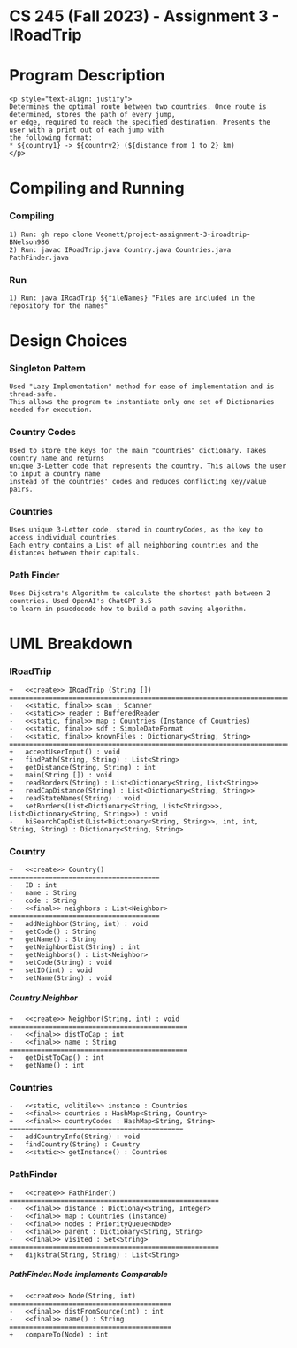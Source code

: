 # CS 245 (Fall 2023) - Assignment 3 - IRoadTrip

#   Program Description
    <p style="text-align: justify">
    Determines the optimal route between two countries. Once route is determined, stores the path of every jump, 
    or edge, required to reach the specified destination. Presents the user with a print out of each jump with
    the following format:
    * ${country1} -> ${country2} (${distance from 1 to 2} km)
    </p>
#   Compiling and Running

###  Compiling

    1) Run: gh repo clone Veomett/project-assignment-3-iroadtrip-BNelson986
    2) Run: javac IRoadTrip.java Country.java Countries.java PathFinder.java

###  Run
    1) Run: java IRoadTrip ${fileNames} "Files are included in the repository for the names"
    

#   Design Choices

###  Singleton Pattern
    
    Used "Lazy Implementation" method for ease of implementation and is thread-safe. 
    This allows the program to instantiate only one set of Dictionaries needed for execution.

### Country Codes
    
    Used to store the keys for the main "countries" dictionary. Takes country name and returns 
    unique 3-Letter code that represents the country. This allows the user to input a country name
    instead of the countries' codes and reduces conflicting key/value pairs.

### Countries

    Uses unique 3-Letter code, stored in countryCodes, as the key to access individual countries.
    Each entry contains a List of all neighboring countries and the distances between their capitals.

### Path Finder
    
    Uses Dijkstra's Algorithm to calculate the shortest path between 2 countries. Used OpenAI's ChatGPT 3.5
    to learn in psuedocode how to build a path saving algorithm.

#   UML Breakdown

###  IRoadTrip
    +   <<create>> IRoadTrip (String [])
    =============================================================================================================
    -   <<static, final>> scan : Scanner
    -   <<static>> reader : BufferedReader
    -   <<static, final>> map : Countries (Instance of Countries)
    -   <<static, final>> sdf : SimpleDateFormat
    -   <<static, final>> knownFiles : Dictionary<String, String>
    =============================================================================================================
    +   acceptUserInput() : void
    +   findPath(String, String) : List<String>
    +   getDistance(String, String) : int
    +   main(String []) : void
    +   readBorders(String) : List<Dictionary<String, List<String>>
    +   readCapDistance(String) : List<Dictionary<String, String>>
    +   readStateNames(String) : void
    +   setBorders(List<Dictionary<String, List<String>>>, List<Dictionary<String, String>>) : void
    -   biSearchCapDist(List<Dictionary<String, String>>, int, int, String, String) : Dictionary<String, String>

###  Country
    +   <<create>> Country()
    ======================================
    -   ID : int
    -   name : String
    -   code : String
    -   <<final>> neighbors : List<Neighbor>    
    ======================================
    +   addNeighbor(String, int) : void
    +   getCode() : String
    +   getName() : String
    +   getNeighborDist(String) : int
    +   getNeighbors() : List<Neighbor>
    +   setCode(String) : void
    +   setID(int) : void
    +   setName(String) : void

##### Country.Neighbor
    +   <<create>> Neighbor(String, int) : void
    =============================================
    -   <<final>> distToCap : int
    -   <<final>> name : String
    =============================================
    +   getDistToCap() : int
    +   getName() : int

###  Countries
    -   <<static, volitile>> instance : Countries
    +   <<final>> countries : HashMap<String, Country>
    +   <<final>> countryCodes : HashMap<String, String>
    ============================================
    +   addCountryInfo(String) : void
    +   findCountry(String) : Country
    +   <<static>> getInstance() : Countries
    
###  PathFinder
    +   <<create>> PathFinder()
    =====================================================
    -   <<final>> distance : Dictionay<String, Integer>
    -   <<final>> map : Countries (instance)
    -   <<final>> nodes : PriorityQueue<Node>
    -   <<final>> parent : Dictionary<String, String>
    -   <<final>> visited : Set<String>
    =====================================================
    +   dijkstra(String, String) : List<String>

##### PathFinder.Node implements Comparable<Node>
    +   <<create>> Node(String, int)
    =========================================
    -   <<final>> distFromSource(int) : int
    -   <<final>> name() : String
    =========================================
    +   compareTo(Node) : int
    